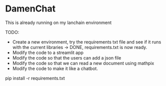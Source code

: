 # DamenChat
This is already running on my lanchain environment

TODO:
- Create a new environment, try the requirements txt file and see if it runs with the current libraries -> DONE, requirements.txt is now ready.
- Modify the code to a streamlit app
- Modify the code so that the users can add a json file
- Modify the code so that we can read a new document using mathpix 
- Modify the code to make it like a chatbot.

pip install -r requirements.txt